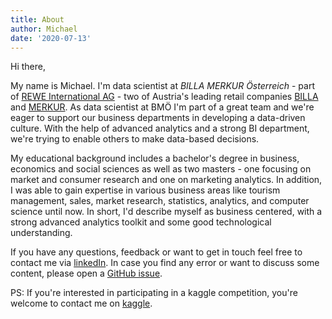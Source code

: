 ```yaml
---
title: About
author: Michael
date: '2020-07-13'
---
```


Hi there, 

My name is Michael. I'm data scientist at *BILLA MERKUR Österreich* - part of [REWE International AG](https://www.rewe-group.at/en/startseite) - two of Austria's leading retail companies [BILLA](https://www.billa.at/) and [MERKUR](https://www.merkurmarkt.at/). As data scientist at BMÖ I'm part of a great team and we're eager to support our business departments in developing a data-driven culture. With the help of advanced analytics and a strong BI department, we're trying to enable others to make data-based decisions.

My educational background includes a bachelor's degree in business, economics and social sciences as well as two masters - one focusing on market and consumer research and one on marketing analytics. In addition, I was able to gain expertise in various business areas like tourism management, sales, market research, statistics, analytics, and computer science until now. In short, I'd describe myself as business centered, with a strong advanced analytics toolkit and some good technological understanding.

If you have any questions, feedback or want to get in touch feel free to contact me via [linkedIn](https://linkedin.com/in/michael-bach-78093998). In case you find any error or want to discuss some content, please open a [GitHub issue](https://github.com/mic-bac/hugo-site).

PS: If you're interested in participating in a kaggle competition, you're welcome to contact me on [kaggle](https://www.kaggle.com/bachmi).